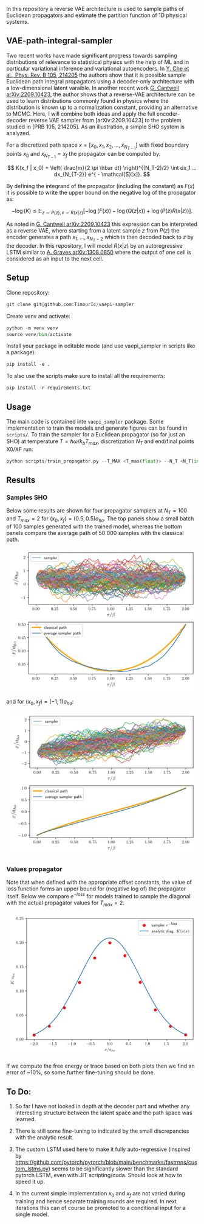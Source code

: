 In this repository a reverse VAE architecture is used to sample paths of Euclidean propagators and estimate the partition function of 1D physical systems.
## VAE-path-integral-sampler

Two recent works have made significant progress towards sampling distributions of relevance to statistical physics with the help of ML and in particular variational inference and variational autoencoders. In [Y. Che et al., Phys. Rev. B 105, 214205](https://journals.aps.org/prb/abstract/10.1103/PhysRevB.105.214205) the authors show that it is possible sample Euclidean path integral propagators using a decoder-only architecture with a low-dimensional latent varaible. In another recent work [G. Cantwell arXiv:2209.10423](https://arxiv.org/abs/2209.10423), the author shows that a reverse-VAE architecture can be used to learn distributions commonly found in physics where the distribution is known up to a normalization constant, providing an alternative to MCMC. Here, I will combine both ideas and apply the full encoder-decoder reverse VAE sampler from [arXiv:2209.10423] to the problem studied in [PRB 105, 214205]. As an illustration, a simple SHO system is analyzed. 

For a discretized path space $x=[x_0,x_1,x_2,...,x_{N_{T-1}}]$ with fixed boundary points $x_0$ and $x_{N_{T-1}}=x_f$ the propagator can be computed by:

$$
 K(x_f | x_0) = \left( \frac{m}{2 \pi \hbar dt} \right)^{(N_T-2)/2} \int dx_1 ... dx_{N_{T-2}} e^{ - \mathcal{S}[x]}.
$$
 

By defining the integrand of the propagator (including the constant) as $F(x)$ it is possible to write the upper bound on the negative log of the propagator as:

$$
-\log(K) \leq  \mathbb{E}_{z \sim P(z) , x\sim R(x|z)  } \left[  - \log(F(x)) - \log(Q(z|x) ) + \log (P(z) R(x|z)) \right] .
$$

As noted in [G. Cantwell arXiv:2209.10423](https://arxiv.org/abs/2209.10423) this expression can be interpreted as a reverse VAE, where starting from a latent sample $z$ from $P(z)$ the encoder generates a path $x_1,...,x_{N_T-2}$ which is then decoded back to $z$ by the decoder. In this repository, I will model $R(x|z)$ by an autoregressive LSTM similar to [A. Graves arXiv:1308.0850](https://arxiv.org/abs/1308.0850) where the output of one cell is considered as an input to the next cell.




## Setup
Clone repository:

```python
git clone git@github.com:TimourIc/vaepi-sampler
````

Create venv and activate:
 
```python
python -m venv venv
source venv/bin/activate
```

Install your package in editable mode (and use vaepi_sampler in scripts like a package):

```python
pip install -e .
```

To also use the scripts make sure to install all the requirements:

```python
pip install -r requirements.txt
```

## Usage

The main code is contained inte `vaepi_sampler` package. Some implementation to train the models and generate figures can be found in `scripts/`. To train the sampler for a Euclidean propagator (so far just an SHO) at temperature $T=\hbar \omega/k_b T_{max}$, discretization $N_T$ and end/final points X0/XF run:

```python
python scripts/train_propagator.py --T_MAX <T_max(float)> --N_T <N_T(int)> --X0 <X0(float)> --XF <XF(float)>
```




## Results

### Samples SHO

Below some results are shown for four propagator samplers at $N_T=100$ and $T_{max}=2$ for $(x_0, x_f)= (0.5,0.5)a_{ho}$. The top panels show a small batch of 100 samples generated with the trained model, whereas the bottom panels compare the average path of 50 000 samples with the classical path.  

![Text](results/figures/SHO_propagator_samples_1.png)

and for $(x_0, x_f)= (-1,1)a_{ho}$:

![Text](results/figures/SHO_propagator_samples_2.png)

### Values propagator

Note that when defined with the appropriate offset constants, the value of loss function forms an upper bound for (negative log of) the propagator itself. Below we compare $e^{-\textit{loss}}$ for models trained to sample the diagonal with the actual propagator values for $T_{max}=2$.


![Text](results/figures/SHO_propagator_diagonal.png)

If we compute the free energy or trace based on both plots then we find an error of ~10%, so some further fine-tuning should be done.

## To Do:

1) So far I have not looked in depth at the decoder part and whether any interesting structure between the latent space and the path space was learned.

2) There is still some fine-tuning to indicated by the small discrepancies with the analytic result.

3) The custom LSTM used here to make it fully auto-regressive (inspired by https://github.com/pytorch/pytorch/blob/main/benchmarks/fastrnns/custom_lstms.py) seems to be significantly slower than the standard pytorch LSTM, even with JIT scripting/cuda. Should look at how to speed it up.

4) In the current simple implementation $x_0$ and $x_f$ are not varied during training and hence separate training rounds are required. In next iterations this can of course be promoted to a conditional input for a single model. 


